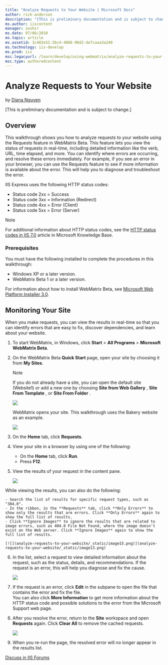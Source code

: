 ```yaml
---
title: "Analyze Requests to Your Website | Microsoft Docs"
author: rick-anderson
description: "[This is preliminary documentation and is subject to change.] Overview This walkthrough shows you how to analyze requests to your website using the Requests..."
ms.author: iiscontent
manager: soshir
ms.date: 07/06/2010
ms.topic: article
ms.assetid: 3c483e52-2bc4-4066-98d2-de7caaa3a240
ms.technology: iis-develop
ms.prod: iis
msc.legacyurl: /learn/develop/using-webmatrix/analyze-requests-to-your-website
msc.type: authoredcontent
---
```

Analyze Requests to Your Website
====================
by [Diana Nguyen](https://twitter.com/dianaaanguyen)

[This is preliminary documentation and is subject to change.]

## Overview

This walkthrough shows you how to analyze requests to your website using the Requests feature in WebMatrix Beta. This feature lets you view the status of requests in real-time, including detailed information like the verb, URL, time elapsed, and more. You can identify where errors are occurring, and resolve these errors immediately. For example, if you see an error in your browser, you can use the Requests feature to see if more information is available about the error. This will help you to diagnose and troubleshoot the error.

IIS Express uses the following HTTP status codes:

- Status code 2xx = Success
- Status code 3xx = Information (Redirect)
- Status code 4xx = Error (Client)
- Status code 5xx = Error (Server)

> [!NOTE]
> For additional information about HTTP status codes, see the [HTTP status codes in IIS 7.0](https://support.microsoft.com/kb/943891) article in Microsoft Knowledge Base.

### Prerequisites

You must have the following installed to complete the procedures in this walkthrough:

- Windows XP or a later version.
- WebMatrix Beta 1 or a later version.

For information about how to install WebMatrix Beta, see [Microsoft Web Platform Installer 3.0](https://go.microsoft.com/fwlink/?LinkID=145510).

## Monitoring Your Site

When you make requests, you can view the results in real-time so that you can identify errors that are easy to fix, discover dependencies, and learn about your website.

1. To start WebMatrix, in Windows, click **Start** &gt; **All Programs** &gt; **Microsoft WebMatrix Beta**.
2. On the WebMatrix Beta **Quick Start** page, open your site by choosing it from **My Sites**.  
    > [!NOTE]
    > If you do not already have a site, you can open the default site (Website1) or add a new one by choosing     **Site from Web Gallery** ,     **Site From Template** , or     **Site From Folder** .   
  
    [![](analyze-requests-to-your-website/_static/image3.png)](analyze-requests-to-your-website/_static/image1.png)

    WebMatrix opens your site. This walkthrough uses the Bakery website as an example.
  
    [![](analyze-requests-to-your-website/_static/image7.png)](analyze-requests-to-your-website/_static/image5.png)
3. On the **Home** tab, click **Requests**.
4. View your site in a browser by using one of the following: 

    - On the **Home** tab, click **Run**.
    - Press **F12**.
5. View the results of your request in the content pane.  
  
    [![](analyze-requests-to-your-website/_static/image11.png)](analyze-requests-to-your-website/_static/image9.png)  
  
 While viewing the results, you can also do the following: 

    - Search the list of results for specific request types, such as "304.0".
    - In the ribbon, in the **Requests** tab, click **Only Errors** to show only the results that are errors. Click **Only Errors** again to show the full list of results.
    - Click **Ignore Images** to ignore the results that are related to image errors, such as 404.0 File Not Found, where the image doesn't exist on the Web server. Click **Ignore Images** again to show the full list of results.
  
    [![](analyze-requests-to-your-website/_static/image15.png)](analyze-requests-to-your-website/_static/image13.png)
6. In the list, select a request to view detailed information about the request, such as the status, details, and recommendations. If the request is an error, this will help you diagnose and fix the cause.  
  
    [![](analyze-requests-to-your-website/_static/image19.png)](analyze-requests-to-your-website/_static/image17.png)
7. If the request is an error, click **Edit** in the subpane to open the file that contains the error and fix the file.   
 You can also click     **More Information** to get more information about the HTTP status code and possible solutions to the error from the Microsoft Support web page.
8. After you resolve the error, return to the **Site** workspace and open **Requests** again. Click **Clear All** to remove the cached requests.  
  
    [![](analyze-requests-to-your-website/_static/image23.png)](analyze-requests-to-your-website/_static/image21.png)
9. When you re-run the page, the resolved error will no longer appear in the results list.
  
  
[Discuss in IIS Forums](https://forums.iis.net/1166.aspx)